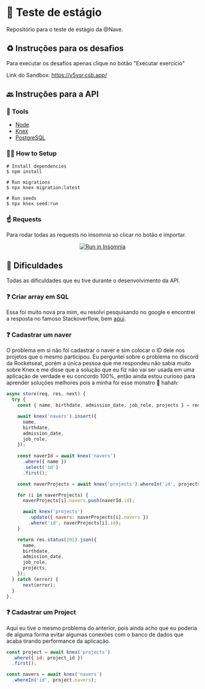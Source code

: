 # 🧾 Teste de estágio
Repositório para o teste de estágio da @Nave.

## ♻ Instruções para os desafios
Para executar os desafios apenas clique no botão "Executar exercício"

Link do Sandbox: https://v5ysr.csb.app/

## 🔙 Instruções para a API

### 🔧 Tools
- [Node](https://nodejs.org/en/)
- [Knex](http://knexjs.org/)
- [PostgreSQL](https://www.postgresql.org)

### 👩‍💻 How to Setup
```
# Install dependencies
$ npm install
```

```
# Run migrations
$ npx knex migration:latest
```

```
# Run seeds
$ npx knex seed:run
```

### ☝ Requests
Para rodar todas as requests no insomnia só clicar no botão e importar.

<p align="center">
<a href="https://insomnia.rest/run/?label=&uri=" target="_blank"><img src="https://insomnia.rest/images/run.svg" alt="Run in Insomnia"></a>
</p>

## 🔴 Dificuldades
Todas as dificuldades que eu tive durante o desenvolvimento da API.

### ❓ Criar array em SQL
Essa foi muito nova pra mim, eu resolvi pesquisando no google e encontrei a resposta no famoso Stackoverflow, bem [aqui](https://stackoverflow.com/questions/48855076/how-can-we-create-integer-array-type-column-in-knex-migration/48855765).


### ❓ Cadastrar um naver
O problema em si não foi cadastrar o naver e sim colocar o ID dele nos projetos que o mesmo participou. Eu perguntei sobre o problema no discord da Rocketseat, porém a única pessoa que me respondeu não sabia muito sobre Knex e me disse que a solução que eu fiz não vai ser usada em uma aplicação de verdade e eu concordo 100%, então ainda estou curioso para aprender soluções melhores pois a minha foi esse monstro 👻 hahah:

```js
async store(req, res, next) {
  try {
    const { name, birthdate, admission_date, job_role, projects } = req.body;

    await knex('navers').insert({
      name, 
      birthdate, 
      admission_date, 
      job_role, 
    });
    
    const naverId = await knex('navers')
      .where({ name })
      .select('id')
      .first();

    const naverProjects = await knex('projects').whereIn('id', projects);

    for (i in naverProjects) {
      naverProjects[i].navers.push(naverId.id);

      await knex('projects')
        .update({ navers: naverProjects[i].navers })
        .where('id', naverProjects[i].id);
    }

    return res.status(201).json({
      name, 
      birthdate, 
      admission_date, 
      job_role, 
      projects,
    });
  } catch (error) {
      next(error);
  }
},
```

### ❓ Cadastrar um Project
Aqui eu tive o mesmo problema do anterior, pois ainda acho que eu poderia de alguma forma evitar algumas conexões com o banco de dados que acaba tirando performance da aplicação.

```js
const project = await knex('projects')
  .where({ id: project_id })
  .first();

const navers = await knex('navers')
  .whereIn('id', project.navers);
```
